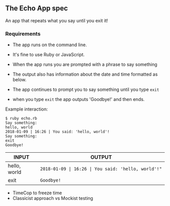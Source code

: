 ## The Echo App spec
An app that repeats what you say until you exit it!

### Requirements
* The app runs on the command line.

* It's fine to use Ruby or JavaScript.

* When the app runs you are prompted with a phrase to say something

* The output also has information about the date and time formatted as below.

* The app continues to prompt you to say something until you type ```exit```

* when you type ```exit``` the app outputs 'Goodbye!' and then ends.

Example interaction:
```
$ ruby echo.rb
Say something:
hello, world
2018-01-09 | 16:26 | You said: 'hello, world'!
Say something:
exit
Goodbye!
```
INPUT | OUTPUT
------|-------
hello, world | ```2018-01-09 \| 16:26 \| You said: 'hello, world'!" ```
exit | `Goodbye!`

* TimeCop to freeze time
* Classicist approach vs Mockist testing
